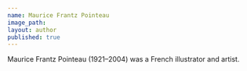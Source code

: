 ```yaml
---
name: Maurice Frantz Pointeau
image_path:
layout: author
published: true
---
```

Maurice Frantz Pointeau (1921–2004) was a French illustrator and artist.

